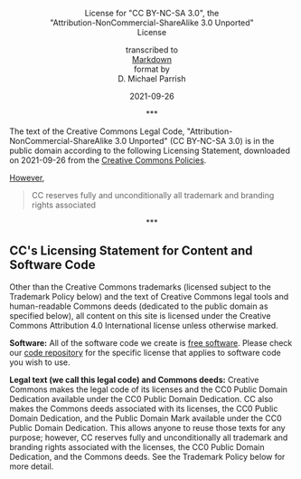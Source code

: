 <div align="center">

License for "CC BY-NC-SA 3.0", the
<br/>
"Attribution-NonCommercial-ShareAlike 3.0 Unported"
<br/>
License

transcribed to
<br/>
[Markdown](https://daringfireball.net/projects/markdown/syntax)
<br/>
format by
<br/>
D. Michael Parrish

2021-09-26

\*\*\*

</div>

The text of the Creative Commons Legal Code, "Attribution-
NonCommercial-ShareAlike 3.0 Unported" (CC BY-NC-SA 3.0) is in
the public domain according to the following Licensing
Statement, downloaded on 2021-09-26 from the [Creative Commons
Policies](https://creativecommons.org/policies#licensing%20statement).

[However](https://creativecommons.org/policies#licensing%20statement),

> CC reserves fully and unconditionally all trademark and
> branding rights associated

<div align="center">

\*\*\*

</div>

CC's Licensing Statement for Content and Software Code
------------------------------------------------------

Other than the Creative Commons trademarks (licensed subject to
the Trademark Policy below) and the text of Creative Commons
legal tools and human-readable Commons deeds (dedicated to the
public domain as specified below), all content on this site is
licensed under the Creative Commons Attribution 4.0
International license unless otherwise marked.

**Software:** All of the software code we create is [free
software](https://www.gnu.org/philosophy/free-sw.html).  Please
check our [code repository](https://github.com/creativecommons)
for the specific license that applies to software code you wish
to use.

**Legal text (we call this legal code) and Commons deeds:**
Creative Commons makes the legal code of its licenses and the
CC0 Public Domain Dedication available under the CC0 Public
Domain Dedication. CC also makes the Commons deeds associated
with its licenses, the CC0 Public Domain Dedication, and the
Public Domain Mark available under the CC0 Public Domain
Dedication. This allows anyone to reuse those texts for any
purpose; however, CC reserves fully and unconditionally all
trademark and branding rights associated with the licenses, the
CC0 Public Domain Dedication, and the Commons deeds. See the
Trademark Policy below for more detail.
